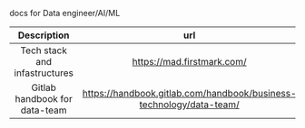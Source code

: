 
docs for Data engineer/AI/ML


| Description | url    |
| :-----: | :---: |
| Tech stack and infastructures | https://mad.firstmark.com/   |
| Gitlab handbook for data-team |https://handbook.gitlab.com/handbook/business-technology/data-team/|